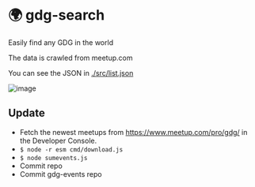 # 🌍 gdg-search

Easily find any GDG in the world

The data is crawled from meetup.com

You can see the JSON in [./src/list.json](https://github.com/kevinsimper/gdg-search/blob/master/src/list.json)

![image](https://user-images.githubusercontent.com/1126497/78910569-762b2700-7a85-11ea-8f12-b427d75365c3.png)

## Update

- Fetch the newest meetups from https://www.meetup.com/pro/gdg/ in the Developer Console.
- `$ node -r esm cmd/download.js`
- `$ node sumevents.js`
- Commit repo
- Commit gdg-events repo
